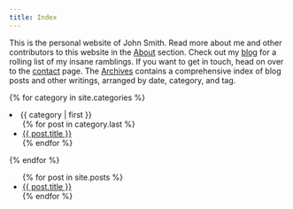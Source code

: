 ```yaml
---
title: Index
---
```


This is the personal website of John Smith. Read more about me and other contributors to this website in the [About](/about) section. Check out my [blog](/blog) for a rolling list of my insane ramblings. If you want to get in touch, head on over to the [contact](/contact) page. The [Archives](/archives) contains a comprehensive index of blog posts and other writings, arranged by date, category, and tag.

{% for category in site.categories %}
  <li><a name="{{ category | first }}">{{ category | first }}</a>
    <ul>
    {% for post in category.last %}
      <li><a href="{{ post.url }}">{{ post.title }}</a></li>
    {% endfor %}
    </ul>
  </li>
{% endfor %}

<ul>
  {% for post in site.posts %}
    <li>
      <a href="{{ post.url }}">{{ post.title }}</a>
    </li>
  {% endfor %}
</ul>
